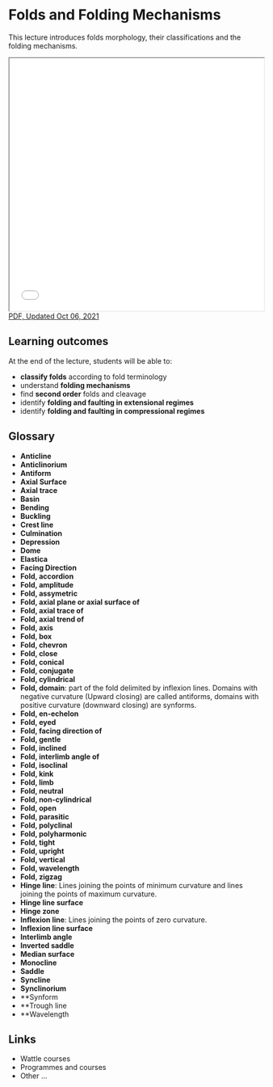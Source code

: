 # Folds and Folding Mechanisms

This lecture introduces folds morphology, their classifications and the folding mechanisms.

<iframe src="../slideshows/Module-v-lecture2-Folds-and-Folding-Mechanisms.reveal.html" title="Slideshow" width=100%, height=500 allowfullscreen></iframe>
<a href="../slideshows/Nodule-v-lecture2-Folds-and-Folding-Mechanisms.reveal.html?print-pdf"> PDF, Updated Oct 06, 2021 </a>



## Learning outcomes

At the end of the lecture, students will be able to:

- **classify folds** according to fold terminology
- understand **folding mechanisms**
- find **second order** folds and cleavage
- identify **folding and faulting in extensional regimes**
- identify **folding and faulting in compressional regimes**

## Glossary

- **Anticline**
- **Anticlinorium**
- **Antiform**
- **Axial Surface**
- **Axial trace**
- **Basin**
- **Bending**
- **Buckling**
- **Crest line**
- **Culmination**
- **Depression**
- **Dome**
- **Elastica**
- **Facing Direction**
- **Fold, accordion**
- **Fold, amplitude**
- **Fold, assymetric**
- **Fold, axial plane or axial surface of**
- **Fold, axial trace of**
- **Fold, axial trend of**
- **Fold, axis**
- **Fold, box**
- **Fold, chevron**
- **Fold, close**
- **Fold, conical**
- **Fold, conjugate**
- **Fold, cylindrical**
- **Fold, domain**: part of the fold delimited by inflexion lines. Domains with negative curvature (Upward closing) are called
antiforms, domains with positive curvature (downward closing) are synforms.
- **Fold, en-echelon**
- **Fold, eyed**
- **Fold, facing direction of**
- **Fold, gentle**
- **Fold, inclined**
- **Fold, interlimb angle of**
- **Fold, isoclinal**
- **Fold, kink**
- **Fold, limb**
- **Fold, neutral**
- **Fold, non-cylindrical**
- **Fold, open**
- **Fold, parasitic**
- **Fold, polyclinal**
- **Fold, polyharmonic**
- **Fold, tight**
- **Fold, upright**
- **Fold, vertical**
- **Fold, wavelength**
- **Fold, zigzag**
- **Hinge line**: Lines joining the points of minimum curvature and lines joining the points of
maximum curvature.
- **Hinge line surface**
- **Hinge zone**
- **Inflexion line**: Lines joining the points of zero curvature.
- **Inflexion line surface**
- **Interlimb angle**
- **Inverted saddle**
- **Median surface**
- **Monocline**
- **Saddle**
- **Syncline**
- **Synclinorium**
- **Synform
- **Trough line
- **Wavelength 


## Links

  - Wattle courses
  - Programmes and courses 
  - Other ... 
